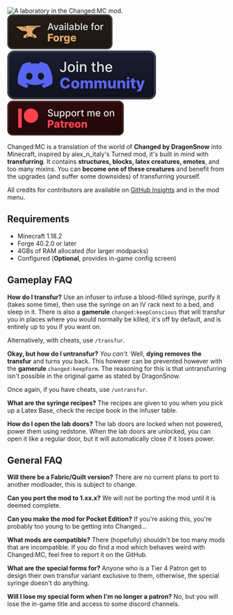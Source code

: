 ![A laboratory in the Changed:MC mod.](https://i.imgur.com/r713ONU.png)<a href="https://modrinth.com/mod/changed-minecraft-mod/versions" rel="Forge">![Forge](https://raw.githubusercontent.com/intergrav/devins-badges/1aec26abb75544baec37249f42008b2fcc0e731f/assets/cozy/supported/forge_vector.svg)</a> <a href="https://discord.com/invite/MpynqpRN6p" rel="Discord">![Discord](https://raw.githubusercontent.com/Y1rd/Y1rd/main/discord-custom_vector.svg)</a>  <a href="https://www.patreon.com/ltxprogrammer" rel="Patreon">![Discord](https://raw.githubusercontent.com/intergrav/devins-badges/1aec26abb75544baec37249f42008b2fcc0e731f/assets/cozy/donate/patreon-singular_vector.svg)</a>

Changed:MC is a translation of the world of **Changed by DragonSnow** into Minecraft, inspired by alex_n_italy's Turned mod, it's built in mind with **transfurring**. It contains **structures, blocks, latex creatures, emotes**, and too many mixins. You can **become one of these creatures** and benefit from the upgrades (and suffer some downsides) of transfurring yourself.

All credits for contributors are available on [GitHub Insights](https://github.com/LtxProgrammer/Changed-Minecraft-Mod/graphs/contributors) and in the mod menu.

## Requirements

 - Minecraft 1.18.2
 - Forge 40.2.0 or later
 - 4GBs of RAM allocated (for larger modpacks)
 - Configured (**Optional**, provides in-game config screen)

## Gameplay FAQ

**How do I transfur?**
Use an infuser to infuse a blood-filled syringe, purify it (takes some time), then use the syringe on an IV rack next to a bed, and sleep in it. There is also a **gamerule** `changed:keepConscious` that will transfur you in places where you would normally be killed, it's off by default, and is entirely up to you if you want on.

Alternatively, with cheats, use `/transfur`.

**Okay, but how do I untransfur?**
*You can't.* Well,  **dying removes the transfur** and turns you back. This however can be prevented however with the **gamerule** `changed:keepForm`. The reasoning for this is that untransfurring isn't possible in the original game as stated by DragonSnow.

Once again, if you have cheats, use `/untransfur`.

**What are the syringe recipes?**
The recipes are given to you when you pick up a Latex Base, check the recipe book in the infuser table.

**How do I open the lab doors?**
The lab doors are locked when not powered, power them using redstone. When the lab doors are unlocked, you can open it like a regular door, but it will automatically close if it loses power.

## General FAQ

**Will there be a Fabric/Quilt version?**
There are no current plans to port to another modloader, this is subject to change.

**Can you port the mod to 1.xx.x?**
We will not be porting the mod until it is deemed complete.

**Can you make the mod for Pocket Edition?**
If you're asking this, you're probably too young to be getting into Changed...

**What mods are compatible?**
There (hopefully) shouldn't be too many mods that are incompatible. If you do find a mod which behaves weird with Changed:MC, feel free to report it on the GitHub.

**What are the special forms for?**
Anyone who is a Tier 4 Patron get to design their own transfur variant exclusive to them, otherwise, the special syringe doesn't do anything.

**Will I lose my special form when I'm no longer a patron?**
No, but you will lose the in-game title and access to some discord channels.

